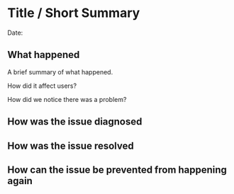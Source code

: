 # Title / Short Summary
Date:

## What happened
A brief summary of what happened.

How did it affect users?

How did we notice there was a problem?

## How was the issue diagnosed

## How was the issue resolved

## How can the issue be prevented from happening again
